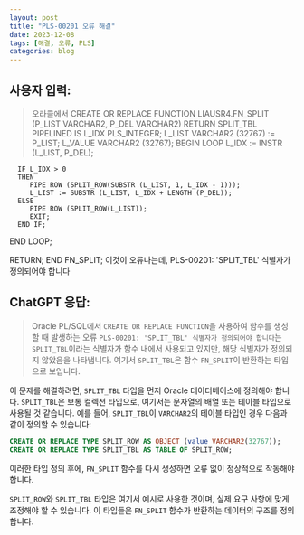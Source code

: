 ```yaml
---
layout: post
title: "PLS-00201 오류 해결"
date: 2023-12-08
tags: [해결, 오류, PLS]
categories: blog
---
```


## 사용자 입력:
> 오라클에서 CREATE OR REPLACE FUNCTION LIAUSR4.FN_SPLIT (P_LIST VARCHAR2, P_DEL VARCHAR2)
   RETURN SPLIT_TBL PIPELINED
IS
   L_IDX     PLS_INTEGER;
   L_LIST    VARCHAR2 (32767) := P_LIST;
   L_VALUE   VARCHAR2 (32767);
BEGIN
   LOOP
      L_IDX := INSTR (L_LIST, P_DEL);

      IF L_IDX > 0
      THEN
         PIPE ROW (SPLIT_ROW(SUBSTR (L_LIST, 1, L_IDX - 1)));
         L_LIST := SUBSTR (L_LIST, L_IDX + LENGTH (P_DEL));
      ELSE
         PIPE ROW (SPLIT_ROW(L_LIST));
         EXIT;
      END IF;
   END LOOP;

   RETURN;
END FN_SPLIT; 이것이 오류나는데, PLS-00201: 'SPLIT_TBL' 식별자가 정의되어야 합니다


## ChatGPT 응답:
> Oracle PL/SQL에서 `CREATE OR REPLACE FUNCTION`을 사용하여 함수를 생성할 때 발생하는 오류 `PLS-00201: 'SPLIT_TBL' 식별자가 정의되어야 합니다`는 `SPLIT_TBL`이라는 식별자가 함수 내에서 사용되고 있지만, 해당 식별자가 정의되지 않았음을 나타냅니다. 여기서 `SPLIT_TBL`은 함수 `FN_SPLIT`이 반환하는 타입으로 보입니다.

이 문제를 해결하려면, `SPLIT_TBL` 타입을 먼저 Oracle 데이터베이스에 정의해야 합니다. `SPLIT_TBL`은 보통 컬렉션 타입으로, 여기서는 문자열의 배열 또는 테이블 타입으로 사용될 것 같습니다. 예를 들어, `SPLIT_TBL`이 `VARCHAR2`의 테이블 타입인 경우 다음과 같이 정의할 수 있습니다:

```sql
CREATE OR REPLACE TYPE SPLIT_ROW AS OBJECT (value VARCHAR2(32767));
CREATE OR REPLACE TYPE SPLIT_TBL AS TABLE OF SPLIT_ROW;
```

이러한 타입 정의 후에, `FN_SPLIT` 함수를 다시 생성하면 오류 없이 정상적으로 작동해야 합니다. 

`SPLIT_ROW`와 `SPLIT_TBL` 타입은 여기서 예시로 사용한 것이며, 실제 요구 사항에 맞게 조정해야 할 수 있습니다. 이 타입들은 `FN_SPLIT` 함수가 반환하는 데이터의 구조를 정의합니다.


